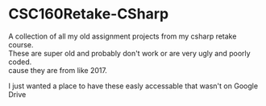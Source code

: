 # CSC160Retake-CSharp
A collection of all my old assignment projects from my csharp retake course.    
These are super old and probably don't work or are very ugly and poorly coded.    
cause they are from like 2017.    
    
    
I just wanted a place to have these easly accessable that wasn't on Google Drive
